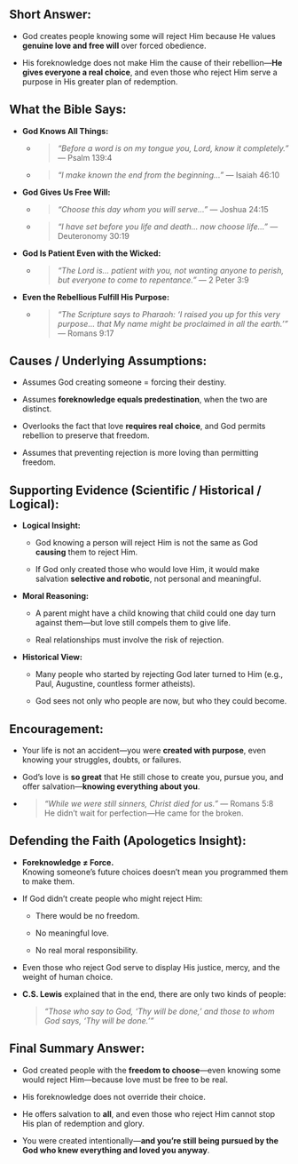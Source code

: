 ## Short Answer:

- God creates people knowing some will reject Him because He values **genuine love and free will** over forced obedience.
    
- His foreknowledge does not make Him the cause of their rebellion—**He gives everyone a real choice**, and even those who reject Him serve a purpose in His greater plan of redemption.

## What the Bible Says:

- **God Knows All Things:**
    
    - > _“Before a word is on my tongue you, Lord, know it completely.”_ — Psalm 139:4
        
    - > _“I make known the end from the beginning…”_ — Isaiah 46:10
        
- **God Gives Us Free Will:**
    
    - > _“Choose this day whom you will serve…”_ — Joshua 24:15
        
    - > _“I have set before you life and death… now choose life…”_ — Deuteronomy 30:19
        
- **God Is Patient Even with the Wicked:**
    
    - > _“The Lord is… patient with you, not wanting anyone to perish, but everyone to come to repentance.”_ — 2 Peter 3:9
        
- **Even the Rebellious Fulfill His Purpose:**
    
    - > _“The Scripture says to Pharaoh: ‘I raised you up for this very purpose… that My name might be proclaimed in all the earth.’”_ — Romans 9:17

## Causes / Underlying Assumptions:

- Assumes God creating someone = forcing their destiny.
    
- Assumes **foreknowledge equals predestination**, when the two are distinct.
    
- Overlooks the fact that love **requires real choice**, and God permits rebellion to preserve that freedom.
    
- Assumes that preventing rejection is more loving than permitting freedom.

## Supporting Evidence (Scientific / Historical / Logical):

- **Logical Insight:**
    
    - God knowing a person will reject Him is not the same as God **causing** them to reject Him.
        
    - If God only created those who would love Him, it would make salvation **selective and robotic**, not personal and meaningful.
        
- **Moral Reasoning:**
    
    - A parent might have a child knowing that child could one day turn against them—but love still compels them to give life.
        
    - Real relationships must involve the risk of rejection.
        
- **Historical View:**
    
    - Many people who started by rejecting God later turned to Him (e.g., Paul, Augustine, countless former atheists).
        
    - God sees not only who people are now, but who they could become.

## Encouragement:

- Your life is not an accident—you were **created with purpose**, even knowing your struggles, doubts, or failures.
    
- God’s love is **so great** that He still chose to create you, pursue you, and offer salvation—**knowing everything about you**.
    
- > _“While we were still sinners, Christ died for us.”_ — Romans 5:8  
    > He didn’t wait for perfection—He came for the broken.
    
## Defending the Faith (Apologetics Insight):

- **Foreknowledge ≠ Force.**  
    Knowing someone’s future choices doesn’t mean you programmed them to make them.
    
- If God didn’t create people who might reject Him:
    
    - There would be no freedom.
        
    - No meaningful love.
        
    - No real moral responsibility.
        
- Even those who reject God serve to display His justice, mercy, and the weight of human choice.
    
- **C.S. Lewis** explained that in the end, there are only two kinds of people:
    
    > _“Those who say to God, ‘Thy will be done,’ and those to whom God says, ‘Thy will be done.’”_
    
## Final Summary Answer:

- God created people with the **freedom to choose**—even knowing some would reject Him—because love must be free to be real.
    
- His foreknowledge does not override their choice.
    
- He offers salvation to **all**, and even those who reject Him cannot stop His plan of redemption and glory.
    
- You were created intentionally—**and you’re still being pursued by the God who knew everything and loved you anyway**.